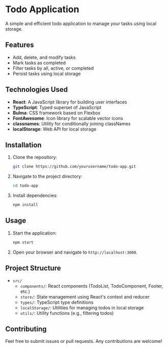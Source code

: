 # Todo Application

A simple and efficient todo application to manage your tasks using local storage.

## Features

- Add, delete, and modify tasks
- Mark tasks as completed
- Filter tasks by all, active, or completed
- Persist tasks using local storage

## Technologies Used

- **React**: A JavaScript library for building user interfaces
- **TypeScript**: Typed superset of JavaScript
- **Bulma**: CSS framework based on Flexbox
- **FontAwesome**: Icon library for scalable vector icons
- **classnames**: Utility for conditionally joining classNames
- **localStorage**: Web API for local storage

## Installation

1. Clone the repository:
   ```bash
   git clone https://github.com/yourusername/todo-app.git
   ```
2. Navigate to the project directory:
   ```bash
   cd todo-app
   ```
3. Install dependencies:
   ```bash
   npm install
   ```

## Usage

1. Start the application:
   ```bash
   npm start
   ```
2. Open your browser and navigate to `http://localhost:3000`.

## Project Structure

- `src/`
  - `components/`: React components (TodoList, TodoComponent, Footer, etc.)
  - `store/`: State management using React's context and reducer
  - `types/`: TypeScript type definitions
  - `localStorage/`: Utilities for managing todos in local storage
  - `utils/`: Utility functions (e.g., filtering todos)

## Contributing

Feel free to submit issues or pull requests. Any contributions are welcome!
